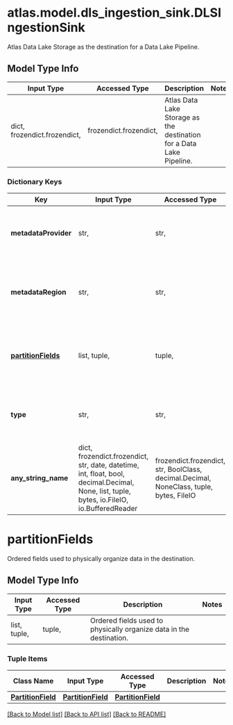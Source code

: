 # atlas.model.dls_ingestion_sink.DLSIngestionSink

Atlas Data Lake Storage as the destination for a Data Lake Pipeline.

## Model Type Info
Input Type | Accessed Type | Description | Notes
------------ | ------------- | ------------- | -------------
dict, frozendict.frozendict,  | frozendict.frozendict,  | Atlas Data Lake Storage as the destination for a Data Lake Pipeline. | 

### Dictionary Keys
Key | Input Type | Accessed Type | Description | Notes
------------ | ------------- | ------------- | ------------- | -------------
**metadataProvider** | str,  | str,  | Target cloud provider for this Data Lake Pipeline. | [optional] must be one of ["AWS", ] 
**metadataRegion** | str,  | str,  | Target cloud provider region for this Data Lake Pipeline. | [optional] 
**[partitionFields](#partitionFields)** | list, tuple,  | tuple,  | Ordered fields used to physically organize data in the destination. | [optional] 
**type** | str,  | str,  | Type of ingestion destination of this Data Lake Pipeline. | [optional] must be one of ["DLS", ] 
**any_string_name** | dict, frozendict.frozendict, str, date, datetime, int, float, bool, decimal.Decimal, None, list, tuple, bytes, io.FileIO, io.BufferedReader | frozendict.frozendict, str, BoolClass, decimal.Decimal, NoneClass, tuple, bytes, FileIO | any string name can be used but the value must be the correct type | [optional]

# partitionFields

Ordered fields used to physically organize data in the destination.

## Model Type Info
Input Type | Accessed Type | Description | Notes
------------ | ------------- | ------------- | -------------
list, tuple,  | tuple,  | Ordered fields used to physically organize data in the destination. | 

### Tuple Items
Class Name | Input Type | Accessed Type | Description | Notes
------------- | ------------- | ------------- | ------------- | -------------
[**PartitionField**](PartitionField.md) | [**PartitionField**](PartitionField.md) | [**PartitionField**](PartitionField.md) |  | 

[[Back to Model list]](../../README.md#documentation-for-models) [[Back to API list]](../../README.md#documentation-for-api-endpoints) [[Back to README]](../../README.md)

